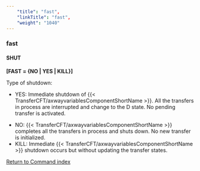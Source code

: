 ```yaml
---
    "title": "fast",
    "linkTitle": "fast",
    "weight": "1040"
---
```

### fast

#### SHUT

****[FAST = {<span class="underline">NO</span> &#124; YES &#124; KILL}]****

Type of shutdown:

- YES: Immediate shutdown of {{< TransferCFT/axwayvariablesComponentShortName  >}}.
    All the transfers in process are interrupted and change
    to the D state. No pending transfer is activated.

<!-- -->

- NO: {{< TransferCFT/axwayvariablesComponentShortName  >}} completes all the transfers
    in process and shuts down. No new transfer is initialized.
- KILL: Immediate {{< TransferCFT/axwayvariablesComponentShortName  >}} shutdown occurs
    but without updating the transfer states.

[Return to Command index](../../)
